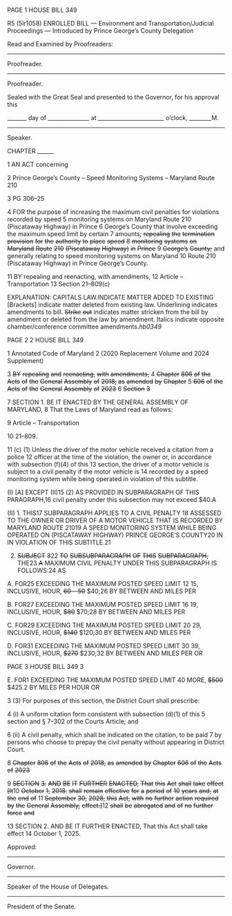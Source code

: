 PAGE 1
HOUSE BILL 349

R5 (5lr1058)
ENROLLED BILL
— Environment and Transportation/Judicial Proceedings —
Introduced by Prince George’s County Delegation

Read and Examined by Proofreaders:

_______________________________________________
Proofreader.
_______________________________________________
Proofreader.

Sealed with the Great Seal and presented to the Governor, for his approval this

_______ day of _______________ at ________________________ o’clock, ________M.

______________________________________________
Speaker.

CHAPTER ______

1 AN ACT concerning

2 Prince George’s County – Speed Monitoring Systems – Maryland Route 210

3 PG 306–25

4 FOR the purpose of increasing the maximum civil penalties for violations recorded by speed
5 monitoring systems on Maryland Route 210 (Piscataway Highway) in Prince
6 George’s County that involve exceeding the maximum speed limit by certain
7 amounts; ~~repealing~~ ~~the~~ ~~termination~~ ~~provision~~ ~~for~~ ~~the~~ ~~authority~~ ~~to~~ ~~place~~ ~~speed~~
8 ~~monitoring~~ ~~systems~~ ~~on~~ ~~Maryland~~ ~~Route~~ ~~210~~ ~~(Piscataway~~ ~~Highway)~~ ~~in~~ ~~Prince~~
9 ~~George’s~~ ~~County;~~ and generally relating to speed monitoring systems on Maryland
10 Route 210 (Piscataway Highway) in Prince George’s County.

11 BY repealing and reenacting, with amendments,
12 Article – Transportation
13 Section 21–809(c)

EXPLANATION: CAPITALS LAW.INDICATE MATTER ADDED TO EXISTING
[Brackets] indicate matter deleted from existing law.
Underlining indicates amendments to bill.
~~Strike~~ ~~out~~ indicates matter stricken from the bill by amendment or deleted from the law by
amendment.
Italics indicate opposite chamber/conference committee amendments.*hb0349*

PAGE 2
2 HOUSE BILL 349

1 Annotated Code of Maryland
2 (2020 Replacement Volume and 2024 Supplement)

3 ~~BY~~ ~~repealing~~ ~~and~~ ~~reenacting,~~ ~~with~~ ~~amendments,~~
4 ~~Chapter~~ ~~806~~ ~~of~~ ~~the~~ ~~Acts~~ ~~of~~ ~~the~~ ~~General~~ ~~Assembly~~ ~~of~~ ~~2018,~~ ~~as~~ ~~amended~~ ~~by~~ ~~Chapter~~
5 ~~606~~ ~~of~~ ~~the~~ ~~Acts~~ ~~of~~ ~~the~~ ~~General~~ ~~Assembly~~ ~~of~~ ~~2023~~
6 ~~Section~~ ~~3~~

7 SECTION 1. BE IT ENACTED BY THE GENERAL ASSEMBLY OF MARYLAND,
8 That the Laws of Maryland read as follows:

9 Article – Transportation

10 21–809.

11 (c) (1) Unless the driver of the motor vehicle received a citation from a police
12 officer at the time of the violation, the owner or, in accordance with subsection (f)(4) of this
13 section, the driver of a motor vehicle is subject to a civil penalty if the motor vehicle is
14 recorded by a speed monitoring system while being operated in violation of this subtitle.

(I) [A] EXCEPT (II)15 (2) AS PROVIDED IN SUBPARAGRAPH OF THIS
PARAGRAPH,16 civil penalty under this subsection may not exceed $40.A

(II) 1. THIS17 SUBPARAGRAPH APPLIES TO A CIVIL PENALTY
18 ASSESSED TO THE OWNER OR DRIVER OF A MOTOR VEHICLE THAT IS RECORDED BY
MARYLAND ROUTE 21019 A SPEED MONITORING SYSTEM WHILE BEING OPERATED ON
(PISCATAWAY HIGHWAY) PRINCE GEORGE’S COUNTY20 IN IN VIOLATION OF THIS
SUBTITLE.21

2. ~~SUBJECT~~ ~~3~~22 ~~TO~~ ~~SUBSUBPARAGRAPH~~ ~~OF~~ ~~THIS~~
~~SUBPARAGRAPH,~~ THE23 ~~A~~ MAXIMUM CIVIL PENALTY UNDER THIS SUBPARAGRAPH IS
FOLLOWS:24 AS

A. FOR25 EXCEEDING THE MAXIMUM POSTED SPEED LIMIT
12 15, INCLUSIVE, HOUR, ~~$60~~ ~~$50~~ $40;26 BY BETWEEN AND MILES PER

B. FOR27 EXCEEDING THE MAXIMUM POSTED SPEED LIMIT
16 19, INCLUSIVE, HOUR, ~~$80~~ $70;28 BY BETWEEN AND MILES PER

C. FOR29 EXCEEDING THE MAXIMUM POSTED SPEED LIMIT
20 29, INCLUSIVE, HOUR, ~~$140~~ $120;30 BY BETWEEN AND MILES PER

D. FOR31 EXCEEDING THE MAXIMUM POSTED SPEED LIMIT
30 39, INCLUSIVE, HOUR, ~~$270~~ $230;32 BY BETWEEN AND MILES PER OR

PAGE 3
HOUSE BILL 349 3

E. FOR1 EXCEEDING THE MAXIMUM POSTED SPEED LIMIT
40 MORE, ~~$500~~ $425.2 BY MILES PER HOUR OR

3 (3) For purposes of this section, the District Court shall prescribe:

4 (i) A uniform citation form consistent with subsection (d)(1) of this
5 section and § 7–302 of the Courts Article; and

6 (ii) A civil penalty, which shall be indicated on the citation, to be paid
7 by persons who choose to prepay the civil penalty without appearing in District Court.

8 ~~Chapter~~ ~~806~~ ~~of~~ ~~the~~ ~~Acts~~ ~~of~~ ~~2018,~~ ~~as~~ ~~amended~~ ~~by~~ ~~Chapter~~ ~~606~~ ~~of~~ ~~the~~ ~~Acts~~ ~~of~~ ~~2023~~

9 ~~SECTION~~ ~~3.~~ ~~AND~~ ~~BE~~ ~~IT~~ ~~FURTHER~~ ~~ENACTED,~~ ~~That~~ ~~this~~ ~~Act~~ ~~shall~~ ~~take~~ ~~effect~~
~~[It~~10 ~~October~~ ~~1,~~ ~~2018.~~ ~~shall~~ ~~remain~~ ~~effective~~ ~~for~~ ~~a~~ ~~period~~ ~~of~~ ~~10~~ ~~years~~ ~~and,~~ ~~at~~ ~~the~~ ~~end~~ ~~of~~
11 ~~September~~ ~~30,~~ ~~2028,~~ ~~this~~ ~~Act,~~ ~~with~~ ~~no~~ ~~further~~ ~~action~~ ~~required~~ ~~by~~ ~~the~~ ~~General~~ ~~Assembly,~~
~~effect.]~~12 ~~shall~~ ~~be~~ ~~abrogated~~ ~~and~~ ~~of~~ ~~no~~ ~~further~~ ~~force~~ ~~and~~

13 SECTION 2. AND BE IT FURTHER ENACTED, That this Act shall take effect
14 October 1, 2025.

Approved:

________________________________________________________________________________
Governor.

________________________________________________________________________________
Speaker of the House of Delegates.

________________________________________________________________________________
President of the Senate.